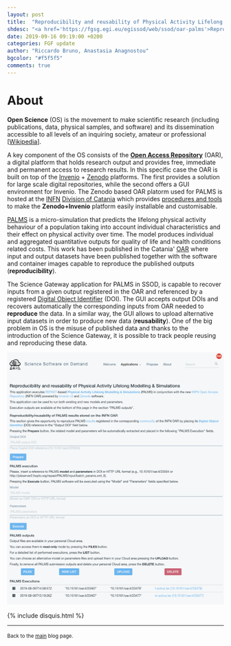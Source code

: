 ```yaml
---
layout: post
title:  "Reproducibility and reusability of Physical Activity Lifelong Modelling & Simulations (PALMS) in OpenScience"
shdesc: "<a href='https://fgsg.egi.eu/egissod/web/ssod/oar-palms'>Reproducibility and reusability of Physical Activity Lifelong Modelling & Simulations</a>, it the first appplication belonging to the <b>FAIR Science Examples</b> in the <a href='https://fgsg.egi.eu/egissod/web/ssod/'>SSOD portal</a>. The term: <a href='https://www.force11.org/group/fairgroup/fairprinciples'>FAIR</a> is related to the way data can be: findable, accessible, interoperable and reusable. In this specific case applied in the context of the Open Science."
date: 2019-09-16 09:19:00 +0200
categories: FGF update
author: "Riccardo Bruno, Anastasia Anagnostou"
bgcolor: "#f5f5f5"
comments: true
---
```


# About
**Open Science** (OS) is the movement to make scientific research (including publications, data, physical samples, and software) and its dissemination accessible to all levels of an inquiring society, amateur or professional \[[Wikipedia][OSCI]\].

A key component of the OS consists of the **[Open Access Repository][OAR]** (OAR), a digital platform that holds research output and provides free, immediate and permanent access to research results. In this specific case the OAR is built on top of the [Invenio](https://invenio-software.org]) + [Zenodo](https://en.wikipedia.org/wiki/Zenodo) platforms. The first provides a solution for large scale digital repositories, while the second offers a GUI environment for Invenio. The Zenodo based OAR platorm used for PALMS is hosted at the [INFN][INFN] [Division of Catania][INFNCT] which provides [procedures and tools][OSCT] to make the **Zenodo+Invenio** platform easily installable and customisable.

[PALMS][PALMS] is a micro-simulation that predicts the lifelong physical activity behaviour of a population taking into account individual characteristics and their effect on physical activity over time. The model produces individual and aggregated quantitative outputs for quality of life and health conditions related costs. This work has been published in the Catania' [OAR][OARPALMS] where input and output datasets have been published together with the software and container images capable to reproduce the published outputs (**reproducibility**).

The Science Gateway application for PALMS in SSOD, is capable to recover inputs from a given output registered in the OAR and referenced by a registered [Digital Object Identifier][DOI] (DOI). The GUI accepts output DOIs and recovers automatically the corresponding inputs from OAR needed to **reproduce** the data. In a similar way, the GUI allows to upload alternative input datasets in order to produce new data (**reusability**).
One of the big problem in OS is the misuse of published data and thanks to the introduction of the Science Gateway, it is possible to track people reusing and reproducing these data.

![FGSG](/images/palms.png)

{% include disquis.html %}
<hr>
<p><small>Back to the <a href="/blog/">main</a> blog page.</small></p>


[OAR]: https://en.wikipedia.org/wiki/Open_science
[OSCI]: https://en.wikipedia.org/wiki/Open_science
[EGI]: https://www.egi.eu
[SSOD]: https://fgsg.egi.eu/egissod/web/ssod/
[FGF]: https://github.com/FutureGatewayFramework
[DOCKER]: https://www.docker.com
[FGSG]: https://fgsg.ct.infn.it
[EOSCHUB]: https://www.eosc-hub.eu
[INFN]: http://home.infn.it/it/
[INFNCT]: https://www.ct.infn.it/it/
[OSCT]: https://github.com/osct
[OARPALMS]: https://www.openaccessrepository.it/search?page=1&size=20&q=palms
[DOI]: https://www.doi.org
[PALMS]: https://fgsg.egi.eu/egissod/web/ssod/oar-palms